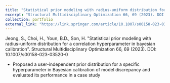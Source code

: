```yaml
---
title: "Statistical prior modeling with radius-uniform distribution for a correlation hyperparameter in bayesian calibration"
excerpt: "Structural Multidisciplinary Optimization 66, 69 (2023). DOI: 10.1007/s00158-023-03520-0<br/>"
collection: portfolio
external_link: "https://link.springer.com/article/10.1007/s00158-023-03520-0" 
---
```


Jeong, S., Choi, H., Youn, B.D., Son, H. "Statistical prior modeling with radius-uniform distribution for a correlation hyperparameter in bayesian calibration". Structural Multidisciplinary Optimization 66, 69 (2023). DOI: 10.1007/s00158-023-03520-0

- Proposed a user-independent prior distribution for a specific hyperparameter in Bayesian calibration of model discrepancy and evaluated its performance in a case study